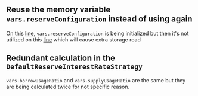 ## Reuse the memory variable `vars.reserveConfiguration` instead of using again

On this [line](https://github.com/code-423n4/2022-11-paraspace/blob/main/paraspace-core/contracts/protocol/libraries/logic/GenericLogic.sol#L132), `vars.reserveConfiguration` is being initialized but then it's not utilized on this [line](https://github.com/code-423n4/2022-11-paraspace/blob/main/paraspace-core/contracts/protocol/libraries/logic/GenericLogic.sol#L140) which will cause extra storage read 

## Redundant calculation in the `DefaultReserveInterestRateStrategy`

`vars.borrowUsageRatio` and `vars.supplyUsageRatio` are the same but they are being calculated twice for not specific reason.